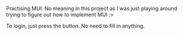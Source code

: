 Practising MUI. No meaning in this project as I was just playing around trying to figure out how to implement MUI :>

To login, just press the button. No need to fill in anything.

